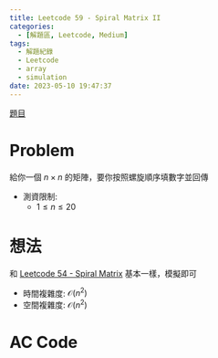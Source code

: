 ```yaml
---
title: Leetcode 59 - Spiral Matrix II
categories:
  - [解題區, Leetcode, Medium]
tags:
  - 解題紀錄
  - Leetcode
  - array
  - simulation
date: 2023-05-10 19:47:37
---
```


[題目](https://leetcode.com/problems/spiral-matrix-ii/description/)

# Problem

給你一個 $n \times n$ 的矩陣，要你按照螺旋順序填數字並回傳

- 測資限制:
  - $1 \le n \le 20$

# 想法

和 [Leetcode 54 - Spiral Matrix](https://oj.roy4801.tw/2023/05/09/leetcode/54/) 基本一樣，模擬即可

- 時間複雜度: $\mathcal{O}(n^2)$
- 空間複雜度: $\mathcal{O}(n^2)$

# AC Code

<script src="https://emgithub.com/embed-v2.js?target=https%3A%2F%2Fgithub.com%2Froy4801%2Fsolved_problems%2Fblob%2Fmaster%2Fleetcode%2F59.cpp%23L17-L67&style=default&type=code&showBorder=on&showLineNumbers=on&showFileMeta=on&showFullPath=on&showCopy=on"></script>


